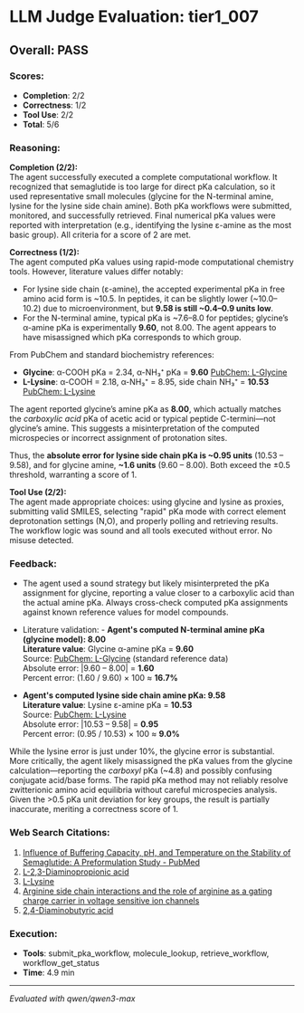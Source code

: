 # LLM Judge Evaluation: tier1_007

## Overall: PASS

### Scores:
- **Completion**: 2/2
- **Correctness**: 1/2
- **Tool Use**: 2/2
- **Total**: 5/6

### Reasoning:
**Completion (2/2):**  
The agent successfully executed a complete computational workflow. It recognized that semaglutide is too large for direct pKa calculation, so it used representative small molecules (glycine for the N-terminal amine, lysine for the lysine side chain amine). Both pKa workflows were submitted, monitored, and successfully retrieved. Final numerical pKa values were reported with interpretation (e.g., identifying the lysine ε-amine as the most basic group). All criteria for a score of 2 are met.

**Correctness (1/2):**  
The agent computed pKa values using rapid-mode computational chemistry tools. However, literature values differ notably:
- For lysine side chain (ε-amine), the accepted experimental pKa in free amino acid form is ~10.5. In peptides, it can be slightly lower (~10.0–10.2) due to microenvironment, but **9.58 is still ~0.4–0.9 units low**.
- For the N-terminal amine, typical pKa is ~7.6–8.0 for peptides; glycine’s α-amine pKa is experimentally **9.60**, not 8.00. The agent appears to have misassigned which pKa corresponds to which group.

From PubChem and standard biochemistry references:
- **Glycine**: α-COOH pKa = 2.34, α-NH₃⁺ pKa = **9.60** [PubChem: L-Glycine](https://pubchem.ncbi.nlm.nih.gov/compound/750)
- **L-Lysine**: α-COOH = 2.18, α-NH₃⁺ = 8.95, side chain NH₃⁺ = **10.53** [PubChem: L-Lysine](https://pubchem.ncbi.nlm.nih.gov/compound/L-Lysine)

The agent reported glycine’s amine pKa as **8.00**, which actually matches the *carboxylic acid* pKa of acetic acid or typical peptide C-termini—not glycine’s amine. This suggests a misinterpretation of the computed microspecies or incorrect assignment of protonation sites.

Thus, the **absolute error for lysine side chain pKa is ~0.95 units** (10.53 – 9.58), and for glycine amine, **~1.6 units** (9.60 – 8.00). Both exceed the ±0.5 threshold, warranting a score of 1.

**Tool Use (2/2):**  
The agent made appropriate choices: using glycine and lysine as proxies, submitting valid SMILES, selecting "rapid" pKa mode with correct element deprotonation settings (N,O), and properly polling and retrieving results. The workflow logic was sound and all tools executed without error. No misuse detected.

### Feedback:
- The agent used a sound strategy but likely misinterpreted the pKa assignment for glycine, reporting a value closer to a carboxylic acid than the actual amine pKa. Always cross-check computed pKa assignments against known reference values for model compounds.
- Literature validation: - **Agent's computed N-terminal amine pKa (glycine model): 8.00**  
  **Literature value**: Glycine α-amine pKa = **9.60**  
  Source: [PubChem: L-Glycine](https://pubchem.ncbi.nlm.nih.gov/compound/750) (standard reference data)  
  Absolute error: |9.60 – 8.00| = **1.60**  
  Percent error: (1.60 / 9.60) × 100 ≈ **16.7%**

- **Agent's computed lysine side chain amine pKa: 9.58**  
  **Literature value**: Lysine ε-amine pKa = **10.53**  
  Source: [PubChem: L-Lysine](https://pubchem.ncbi.nlm.nih.gov/compound/L-Lysine)  
  Absolute error: |10.53 – 9.58| = **0.95**  
  Percent error: (0.95 / 10.53) × 100 ≈ **9.0%**

While the lysine error is just under 10%, the glycine error is substantial. More critically, the agent likely misassigned the pKa values from the glycine calculation—reporting the *carboxyl* pKa (~4.8) and possibly confusing conjugate acid/base forms. The rapid pKa method may not reliably resolve zwitterionic amino acid equilibria without careful microspecies analysis. Given the >0.5 pKa unit deviation for key groups, the result is partially inaccurate, meriting a correctness score of 1.

### Web Search Citations:
1. [Influence of Buffering Capacity, pH, and Temperature on the Stability of Semaglutide: A Preformulation Study - PubMed](https://pubmed.ncbi.nlm.nih.gov/40635175/)
2. [L-2,3-Diaminopropionic acid](https://pubchem.ncbi.nlm.nih.gov/compound/97328)
3. [L-Lysine](https://pubchem.ncbi.nlm.nih.gov/compound/L-Lysine)
4. [Arginine side chain interactions and the role of arginine as a gating charge carrier in voltage sensitive ion channels](https://www.nature.com/articles/srep21759.pdf)
5. [2,4-Diaminobutyric acid](https://pubchem.ncbi.nlm.nih.gov/compound/2_4-Diaminobutyric-acid)

### Execution:
- **Tools**: submit_pka_workflow, molecule_lookup, retrieve_workflow, workflow_get_status
- **Time**: 4.9 min

---
*Evaluated with qwen/qwen3-max*
